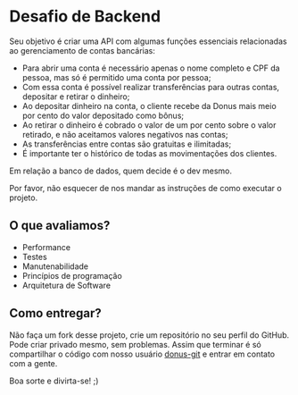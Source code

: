 # Desafio de Backend

Seu objetivo é criar uma API com algumas funções essenciais relacionadas ao gerenciamento de contas bancárias:

- Para abrir uma conta é necessário apenas o nome completo e CPF da pessoa, mas só é permitido uma conta por pessoa;
- Com essa conta é possível realizar transferências para outras contas, depositar e retirar o dinheiro;
- Ao depositar dinheiro na conta, o cliente recebe da Donus mais meio por cento do valor depositado como bônus;
- Ao retirar o dinheiro é cobrado o valor de um por cento sobre o valor retirado, e não aceitamos valores negativos nas contas;
- As transferências entre contas são gratuitas e ilimitadas;
- É importante ter o histórico de todas as movimentações dos clientes.

Em relação a banco de dados, quem decide é o dev mesmo.

Por favor, não esquecer de nos mandar as instruções de como executar o projeto.

## O que avaliamos?

- Performance
- Testes
- Manutenabilidade
- Princípios de programação
- Arquitetura de Software

## Como entregar?

Não faça um fork desse projeto, crie um repositório no seu perfil do GitHub. Pode criar privado mesmo, sem problemas.
Assim que terminar é só compartilhar o código com nosso usuário [donus-git](https://github.com/donus-git) e entrar em contato com a gente.

Boa sorte e divirta-se! ;)
